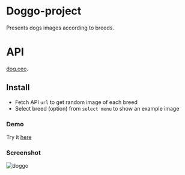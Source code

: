 # Doggo-project
Presents dogs images according to breeds.

# API
[dog.ceo](https://dog.ceo/dog-api/).

## Install
- Fetch API `url` to get random image of each breed
- Select breed (option) from `select menu` to show an example image

### Demo
Try it [here]()

### Screenshot
![doggo](https://user-images.githubusercontent.com/30327222/93729333-5f583700-fbc4-11ea-88e6-ec9638b592cb.png)

